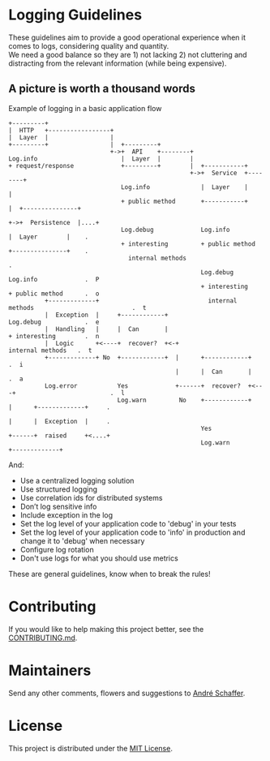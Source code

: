 # Logging Guidelines

These guidelines aim to provide a good operational experience when it comes to logs, considering quality and quantity.  
We need a good balance so they are 1) not lacking 2) not cluttering and distracting from the relevant information (while being expensive).

## A picture is worth a thousand words
Example of logging in a basic application flow


    +---------+
    |  HTTP   +-----------------+
    |  Layer  |                 |
    +---------+                 |  +---------+
                                +->+  API    +--------+
    Log.info                       |  Layer  |        |
    + request/response             +---------+        |  +-----------+
                                                      +->+  Service  +--------+
                                   Log.info              |  Layer    |        |
                                   + public method       +-----------+        |  +---------------+
                                                                              +->+  Persistence  |....+
                                   Log.debug             Log.info                |  Layer        |    .
                                   + interesting         + public method         +---------------+    .
                                     internal methods                                                 .
                                                         Log.debug               Log.info             .  P
                                                         + interesting           + public method      .  o
              +-------------+                              internal methods                           .  t
              |  Exception  |     +------------+                                 Log.debug            .  e
              |  Handling   |     |  Can       |                                 + interesting        .  n
              |  Logic      +<----+  recover?  +<-+                                internal methods   .  t
              +-------------+ No  +------------+  |      +------------+                               .  i
                                                  |      |  Can       |                               .  a
              Log.error           Yes             +------+  recover?  +<---+                          .  l
                                  Log.warn         No    +------------+    |      +-------------+     .
                                                                           |      |  Exception  |     .
                                                         Yes               +------+  raised     +<....+
                                                         Log.warn                 +-------------+


And:
* Use a centralized logging solution
* Use structured logging
* Use correlation ids for distributed systems
* Don’t log sensitive info
* Include exception in the log
* Set the log level of your application code to 'debug' in your tests
* Set the log level of your application code to 'info' in production and change it to 'debug' when necessary
* Configure log rotation
* Don't use logs for what you should use metrics

These are general guidelines, know when to break the rules!

# Contributing
If you would like to help making this project better, see the [CONTRIBUTING.md](CONTRIBUTING.md).  

# Maintainers
Send any other comments, flowers and suggestions to [André Schaffer](https://github.com/andreschaffer).

# License
This project is distributed under the [MIT License](LICENSE).
